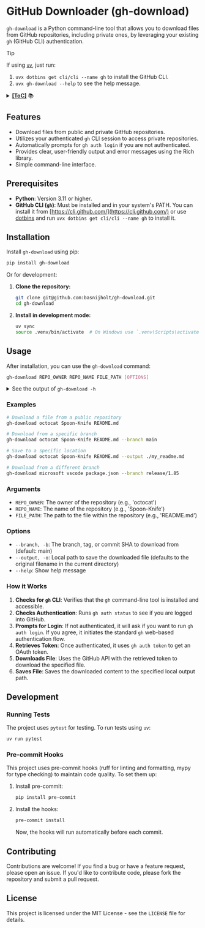 # GitHub Downloader (gh-download)

`gh-download` is a Python command-line tool that allows you to download files from GitHub repositories, including private ones, by leveraging your existing `gh` (GitHub CLI) authentication.

> [!TIP]
> If using [`uv`](https://docs.astral.sh/uv/), just run:
>
> 1. `uvx dotbins get cli/cli --name gh` to install the GitHub CLI.
> 2. `uvx gh-download --help` to see the help message.

<details><summary><b><u>[ToC]</u></b> 📚</summary>

<!-- START doctoc generated TOC please keep comment here to allow auto update -->
<!-- DON'T EDIT THIS SECTION, INSTEAD RE-RUN doctoc TO UPDATE -->

- [Features](#features)
- [Prerequisites](#prerequisites)
- [Installation](#installation)
- [Usage](#usage)
  - [Examples](#examples)
  - [Arguments](#arguments)
  - [Options](#options)
  - [How it Works](#how-it-works)
- [Development](#development)
  - [Running Tests](#running-tests)
  - [Pre-commit Hooks](#pre-commit-hooks)
- [Contributing](#contributing)
- [License](#license)

<!-- END doctoc generated TOC please keep comment here to allow auto update -->

</details>

## Features

- Download files from public and private GitHub repositories.
- Utilizes your authenticated `gh` CLI session to access private repositories.
- Automatically prompts for `gh auth login` if you are not authenticated.
- Provides clear, user-friendly output and error messages using the Rich library.
- Simple command-line interface.

## Prerequisites

- **Python**: Version 3.11 or higher.
- **GitHub CLI (`gh`)**: Must be installed and in your system's PATH. You can install it from [https://cli.github.com/](https://cli.github.com/) or use [dotbins](https://github.com/basnijholt/dotbins) and run `uvx dotbins get cli/cli --name gh` to install it.

## Installation

Install `gh-download` using pip:

```bash
pip install gh-download
```

Or for development:

1. **Clone the repository:**

   ```bash
   git clone git@github.com:basnijholt/gh-download.git
   cd gh-download
   ```

2. **Install in development mode:**

   ```bash
   uv sync
   source .venv/bin/activate  # On Windows use `.venv\Scripts\activate`
   ```

## Usage

After installation, you can use the `gh-download` command:

```bash
gh-download REPO_OWNER REPO_NAME FILE_PATH [OPTIONS]
```

<details>
<summary>See the output of <code>gh-download -h</code></summary>

<!-- CODE:BASH:START -->
<!-- echo '```yaml' -->
<!-- export NO_COLOR=1 -->
<!-- export TERM=dumb -->
<!-- gh-download -h -->
<!-- echo '```' -->
<!-- CODE:END -->

<!-- OUTPUT:START -->
<!-- ⚠️ This content is auto-generated by `markdown-code-runner`. -->
```yaml

 Usage: gh-download [OPTIONS] REPO_OWNER REPO_NAME FILE_PATH

 Download a specific file from a GitHub repository.

╭─ Arguments ──────────────────────────────────────────────────────────────────╮
│ *    repo_owner      TEXT  The owner of the repository (e.g., 'octocat').    │
│                            [required]                                        │
│ *    repo_name       TEXT  The name of the repository (e.g., 'Spoon-Knife'). │
│                            [required]                                        │
│ *    file_path       TEXT  The path to the file or folder within the         │
│                            repository (e.g., 'README.md' or                  │
│                            'src/my_folder').                                 │
│                            [required]                                        │
╰──────────────────────────────────────────────────────────────────────────────╯
╭─ Options ────────────────────────────────────────────────────────────────────╮
│ --branch       -b      TEXT                       The branch, tag, or commit │
│                                                   SHA to download from.      │
│                                                   [default: main]            │
│ --output       -o      TEXT                       Local path to save the     │
│                                                   downloaded file or folder. │
│                                                   If downloading a file,     │
│                                                   this can be a new filename │
│                                                   or a directory. If         │
│                                                   downloading a folder, this │
│                                                   is the directory where the │
│                                                   folder will be placed.     │
│                                                   Defaults to the original   │
│                                                   filename/foldername in the │
│                                                   current directory.         │
│ --max-retries  -r      INTEGER RANGE [0<=x<=10]   Maximum number of retry    │
│                                                   attempts for failed        │
│                                                   downloads.                 │
│                                                   [default: 3]               │
│ --retry-delay  -d      FLOAT RANGE                Initial delay between      │
│                        [0.1<=x<=60.0]             retries in seconds (uses   │
│                                                   exponential backoff).      │
│                                                   [default: 1.0]             │
│ --help         -h                                 Show this message and      │
│                                                   exit.                      │
╰──────────────────────────────────────────────────────────────────────────────╯

```

<!-- OUTPUT:END -->

</details>

### Examples

```bash
# Download a file from a public repository
gh-download octocat Spoon-Knife README.md

# Download from a specific branch
gh-download octocat Spoon-Knife README.md --branch main

# Save to a specific location
gh-download octocat Spoon-Knife README.md --output ./my_readme.md

# Download from a different branch
gh-download microsoft vscode package.json --branch release/1.85
```

### Arguments

- `REPO_OWNER`: The owner of the repository (e.g., 'octocat')
- `REPO_NAME`: The name of the repository (e.g., 'Spoon-Knife')
- `FILE_PATH`: The path to the file within the repository (e.g., 'README.md')

### Options

- `--branch, -b`: The branch, tag, or commit SHA to download from (default: main)
- `--output, -o`: Local path to save the downloaded file (defaults to the original filename in the current directory)
- `--help`: Show help message

### How it Works

1. **Checks for `gh` CLI**: Verifies that the `gh` command-line tool is installed and accessible.
2. **Checks Authentication**: Runs `gh auth status` to see if you are logged into GitHub.
3. **Prompts for Login**: If not authenticated, it will ask if you want to run `gh auth login`. If you agree, it initiates the standard `gh` web-based authentication flow.
4. **Retrieves Token**: Once authenticated, it uses `gh auth token` to get an OAuth token.
5. **Downloads File**: Uses the GitHub API with the retrieved token to download the specified file.
6. **Saves File**: Saves the downloaded content to the specified local output path.

## Development

### Running Tests

The project uses `pytest` for testing. To run tests using `uv`:

```bash
uv run pytest
```

### Pre-commit Hooks

This project uses pre-commit hooks (ruff for linting and formatting, mypy for type checking) to maintain code quality. To set them up:

1. Install pre-commit:

   ```bash
   pip install pre-commit
   ```

2. Install the hooks:

   ```bash
   pre-commit install
   ```

   Now, the hooks will run automatically before each commit.

## Contributing

Contributions are welcome! If you find a bug or have a feature request, please open an issue. If you'd like to contribute code, please fork the repository and submit a pull request.

## License

This project is licensed under the MIT License - see the `LICENSE` file for details.
